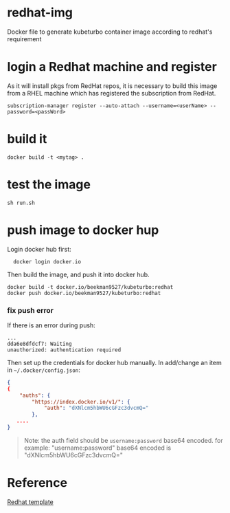 # redhat-img
Docker file to generate kubeturbo container image according to redhat's requirement

# login a Redhat machine and register 
As it will install pkgs from RedHat repos, it is necessary to build this image from a RHEL machine which has registered the subscription from RedHat.
```console
subscription-manager register --auto-attach --username=<userName> --password=<passWord>
```

# build it

```console
docker build -t <mytag> .
```

# test the image
```console
sh run.sh
```

# push image to docker hup

Login docker hub first:
```console
  docker login docker.io
```

Then build the image, and push it into docker hub.
```console
docker build -t docker.io/beekman9527/kubeturbo:redhat
docker push docker.io/beekman9527/kubeturbo:redhat
```

### fix push error
If there is an error during push:
```console
...
dda6e8dfdcf7: Waiting 
unauthorized: authentication required
```
Then set up the credentials for docker hub manually. In add/change an item in `~/.docker/config.json`:
```json
{
{
	"auths": {
		"https://index.docker.io/v1/": {
			"auth": "dXNlcm5hbWU6cGFzc3dvcmQ="
		},
   ....
}
```
> Note: the auth field should be `username:password` base64 encoded. for example: "username:password" base64 encoded is "dXNlcm5hbWU6cGFzc3dvcmQ="



# Reference
[Redhat template](https://github.com/RHsyseng/container-rhel-examples/blob/master/starter/Dockerfile)
